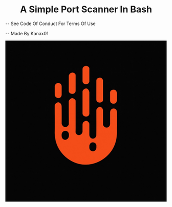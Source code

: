 <h1 align="center"> A Simple Port Scanner In Bash </h1>
<div align=left">
  <p1>-- See Code Of Conduct For Terms Of Use </p1>
  <p>
  <p1>-- Made By Kanax01 </p1>
</div>
<p></p>
<img src="kanax01.png">
